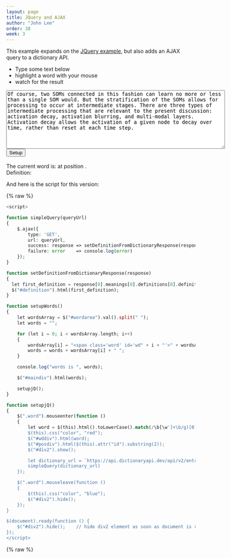 ```yaml
---
layout: page
title: JQuery and AJAX
author: "John Lee"
order: 38
week: 3
---
```


This example expands on the [JQuery example](testJQsimple.html), but also adds an AJAX query to a dictionary API.

- Type some text below
- highlight a word with your mouse
- watch for the result

<div id="maindiv">
<!-- Textarea containing arbitrary text; the user can paste something else into this textarea if they want -->
<textarea rows="10" cols="70" id="wordarea">
Of course, two SOMs connected in this fashion can learn no more or less than a single SOM would. But the stratification of the SOMs allows for processing to occur at intermediate stages. There are three types of intermediate processing that are relevant to the present discussion: activation decay, activation blurring, and multi-modal layers. Activation decay allows the activation of a given node to decay over time, rather than reset at each time step.
</textarea>
<br />
<input type=button onclick="setupWords()" value="Setup">  <!-- Button that will call setupWords() when clicked -->
</div>
<!-- div that will be hidden except when the mouse is over a word in the text -->
<br/>
<div id="div2">The current word is: <strong><span id="wddiv"></span></strong> at position <span id="posdiv"></span>.<br/> Definition: <em id='definition'></em></div>

<script>

function simpleQuery(queryUrl)
{
    $.ajax({
        type: 'GET',
        url: queryUrl,
        success: response => setDefinitionFromDictionaryResponse(response),
        failure: error    => console.log(error)
    });
}

function setDefinitionFromDictionaryResponse(response)
{
  let first_definition = response[0].meanings[0].definitions[0].definition
  $("#definition").html(first_definition);
}

function setupWords()
{
    let wordsArray = $("#wordarea").val().split(" ");
    let words = "";

    for (let i = 0; i < wordsArray.length; i++)
    {
        wordsArray[i] = "<span class='word' id='wd" + i + "'>" + wordsArray[i] + "</span>";
        words = words + wordsArray[i] + " ";
    }

    console.log("words is ", words);

    $("#maindiv").html(words);

    setupjQ();
}

function setupjQ()
{
    $(".word").mouseenter(function ()
    {
        let word = $(this).html().toLowerCase().match(/\b[\w']+\b/g)[0]; // gets word and ignores punctuation
        $(this).css("color", "red");
        $("#wddiv").html(word);
        $("#posdiv").html($(this).attr("id").substring(2));
        $("#div2").show();

        let dictionary_url = `https://api.dictionaryapi.dev/api/v2/entries/en/${word}`
        simpleQuery(dictionary_url)
    });

    $(".word").mouseleave(function ()
    {
        $(this).css("color", "blue");
        $("#div2").hide();
    });
}

$(document).ready(function () {
    $("#div2").hide();    // hide div2 element as soon as document is ready (on page load)
});
</script>
And here is the script for this version:

{% raw %}
```php
<script>

function simpleQuery(queryUrl)
{
    $.ajax({
        type: 'GET',
        url: queryUrl,
        success: response => setDefinitionFromDictionaryResponse(response),
        failure: error    => console.log(error)
    });
}

function setDefinitionFromDictionaryResponse(response)
{
  let first_definition = response[0].meanings[0].definitions[0].definition
  $("#definition").html(first_definition);
}

function setupWords()
{
    let wordsArray = $("#wordarea").val().split(" ");
    let words = "";

    for (let i = 0; i < wordsArray.length; i++)
    {
        wordsArray[i] = "<span class='word' id='wd" + i + "'>" + wordsArray[i] + "</span>";
        words = words + wordsArray[i] + " ";
    }

    console.log("words is ", words);

    $("#maindiv").html(words);

    setupjQ();
}

function setupjQ()
{
    $(".word").mouseenter(function ()
    {
        let word = $(this).html().toLowerCase().match(/\b[\w']+\b/g)[0]; // gets word and ignores punctuation
        $(this).css("color", "red");
        $("#wddiv").html(word);
        $("#posdiv").html($(this).attr("id").substring(2));
        $("#div2").show();

        let dictionary_url = `https://api.dictionaryapi.dev/api/v2/entries/en/${word}`
        simpleQuery(dictionary_url)
    });

    $(".word").mouseleave(function ()
    {
        $(this).css("color", "blue");
        $("#div2").hide();
    });
}

$(document).ready(function () {
    $("#div2").hide();    // hide div2 element as soon as document is ready (on page load)
});
</script>
```
{% raw %}
